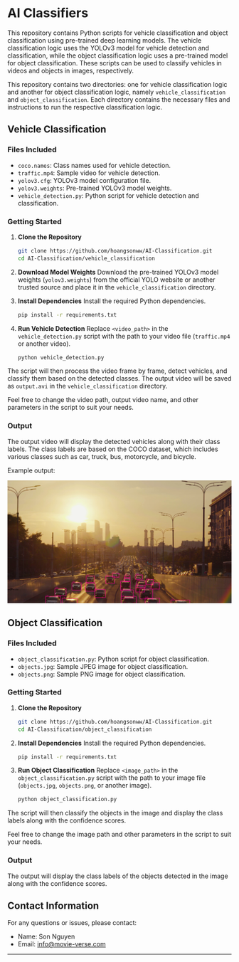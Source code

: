 # AI Classifiers

This repository contains Python scripts for vehicle classification and object classification using pre-trained deep learning models. The vehicle classification logic uses the YOLOv3 model for vehicle detection and classification, while the object classification logic uses a pre-trained model for object classification. These scripts can be used to classify vehicles in videos and objects in images, respectively.

This repository contains two directories: one for vehicle classification logic and another for object classification logic, namely `vehicle_classification` and `object_classification`. Each directory contains the necessary files and instructions to run the respective classification logic.

## Vehicle Classification

### Files Included
- `coco.names`: Class names used for vehicle detection.
- `traffic.mp4`: Sample video for vehicle detection.
- `yolov3.cfg`: YOLOv3 model configuration file.
- `yolov3.weights`: Pre-trained YOLOv3 model weights.
- `vehicle_detection.py`: Python script for vehicle detection and classification.

### Getting Started

1. **Clone the Repository**
   ```bash
   git clone https://github.com/hoangsonww/AI-Classification.git
   cd AI-Classification/vehicle_classification
   ```

2. **Download Model Weights**
   Download the pre-trained YOLOv3 model weights (`yolov3.weights`) from the official YOLO website or another trusted source and place it in the `vehicle_classification` directory.

3. **Install Dependencies**
   Install the required Python dependencies.
   ```bash
   pip install -r requirements.txt
   ```

4. **Run Vehicle Detection**
   Replace `<video_path>` in the `vehicle_detection.py` script with the path to your video file (`traffic.mp4` or another video).
   ```bash
   python vehicle_detection.py
   ```
   
The script will then process the video frame by frame, detect vehicles, and classify them based on the detected classes. The output video will be saved as `output.avi` in the `vehicle_classification` directory.

Feel free to change the video path, output video name, and other parameters in the script to suit your needs.

### Output

The output video will display the detected vehicles along with their class labels. The class labels are based on the COCO dataset, which includes various classes such as car, truck, bus, motorcycle, and bicycle.

Example output:

![Vehicle Detection Output](Vehicle-Classification/vehicle-classi.png)

## Object Classification

### Files Included
- `object_classification.py`: Python script for object classification.
- `objects.jpg`: Sample JPEG image for object classification.
- `objects.png`: Sample PNG image for object classification.

### Getting Started

1. **Clone the Repository**
   ```bash
   git clone https://github.com/hoangsonww/AI-Classification.git
   cd AI-Classification/object_classification
   ```

2. **Install Dependencies**
   Install the required Python dependencies.
   ```bash
   pip install -r requirements.txt
   ```

3. **Run Object Classification**
   Replace `<image_path>` in the `object_classification.py` script with the path to your image file (`objects.jpg`, `objects.png`, or another image).
   ```bash
   python object_classification.py
   ```
   
The script will then classify the objects in the image and display the class labels along with the confidence scores.

Feel free to change the image path and other parameters in the script to suit your needs.

### Output

The output will display the class labels of the objects detected in the image along with the confidence scores.

## Contact Information

For any questions or issues, please contact:
- Name: Son Nguyen
- Email: [info@movie-verse.com](mailto:info@movie-verse.com)

---
